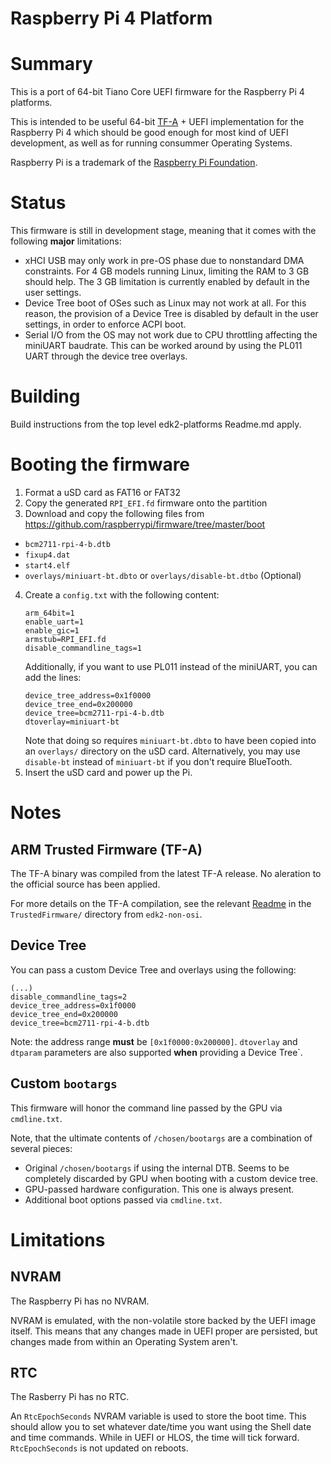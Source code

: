 Raspberry Pi 4 Platform
=======================

# Summary

This is a port of 64-bit Tiano Core UEFI firmware for the Raspberry Pi 4 platforms.

This is intended to be useful 64-bit [TF-A](https://www.trustedfirmware.org/) +
UEFI implementation for the Raspberry Pi 4 which should be good enough for most
kind of UEFI development, as well as for running consummer Operating Systems.

Raspberry Pi is a trademark of the [Raspberry Pi Foundation](https://www.raspberrypi.org).

# Status

This firmware is still in development stage, meaning that it comes with the
following __major__ limitations:

- xHCI USB may only work in pre-OS phase due to nonstandard DMA constraints.
  For 4 GB models running Linux, limiting the RAM to 3 GB should help.
  The 3 GB limitation is currently enabled by default in the user settings.
- Device Tree boot of OSes such as Linux may not work at all.
  For this reason, the provision of a Device Tree is disabled by default in
  the user settings, in order to enforce ACPI boot.
- Serial I/O from the OS may not work due to CPU throttling affecting the
  miniUART baudrate. This can be worked around by using the PL011 UART
  through the device tree overlays.

# Building

Build instructions from the top level edk2-platforms Readme.md apply.

# Booting the firmware

1. Format a uSD card as FAT16 or FAT32
2. Copy the generated `RPI_EFI.fd` firmware onto the partition
3. Download and copy the following files from https://github.com/raspberrypi/firmware/tree/master/boot
  - `bcm2711-rpi-4-b.dtb`
  - `fixup4.dat`
  - `start4.elf`
  - `overlays/miniuart-bt.dbto` or `overlays/disable-bt.dtbo` (Optional)
4. Create a `config.txt` with the following content:
    ```
    arm_64bit=1
    enable_uart=1
    enable_gic=1
    armstub=RPI_EFI.fd
    disable_commandline_tags=1
    ```
    Additionally, if you want to use PL011 instead of the miniUART, you can add the lines:
    ```
    device_tree_address=0x1f0000
    device_tree_end=0x200000
    device_tree=bcm2711-rpi-4-b.dtb
    dtoverlay=miniuart-bt
    ```
    Note that doing so requires `miniuart-bt.dbto` to have been copied into an `overlays/`
    directory on the uSD card. Alternatively, you may use `disable-bt` instead of
    `miniuart-bt` if you don't require BlueTooth.
5. Insert the uSD card and power up the Pi.

# Notes

## ARM Trusted Firmware (TF-A)

The TF-A binary was compiled from the latest TF-A release.
No aleration to the official source has been applied.

For more details on the TF-A compilation, see the relevant
[Readme](https://github.com/tianocore/edk2-non-osi/blob/master/Platform/RaspberryPi/RPi4/TrustedFirmware/Readme.md)
in the `TrustedFirmware/` directory from `edk2-non-osi`.

## Device Tree

You can pass a custom Device Tree and overlays using the following:

```
(...)
disable_commandline_tags=2
device_tree_address=0x1f0000
device_tree_end=0x200000
device_tree=bcm2711-rpi-4-b.dtb
```

Note: the address range **must** be `[0x1f0000:0x200000]`.
`dtoverlay` and `dtparam` parameters are also supported **when** providing a Device Tree`.

## Custom `bootargs`

This firmware will honor the command line passed by the GPU via `cmdline.txt`.

Note, that the ultimate contents of `/chosen/bootargs` are a combination of several pieces:
- Original `/chosen/bootargs` if using the internal DTB. Seems to be completely discarded by GPU when booting with a custom device tree.
- GPU-passed hardware configuration. This one is always present.
- Additional boot options passed via `cmdline.txt`.

# Limitations

## NVRAM

The Raspberry Pi has no NVRAM.

NVRAM is emulated, with the non-volatile store backed by the UEFI image itself. This
means that any changes made in UEFI proper are persisted, but changes made from within
an Operating System aren't.

## RTC

The Rasberry Pi has no RTC.

An `RtcEpochSeconds` NVRAM variable is used to store the boot time.
This should allow you to set whatever date/time you want using the Shell date and
time commands. While in UEFI or HLOS, the time will tick forward.
`RtcEpochSeconds` is not updated on reboots.
